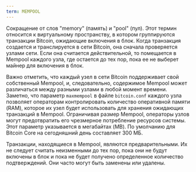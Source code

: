 ```yaml
---
term: MEMPOOL
---
```


Сокращение от слов "memory" (память) и "pool" (пул). Этот термин относится к виртуальному пространству, в котором группируются транзакции Bitcoin, ожидающие включения в блок. Когда транзакция создается и транслируется в сети Bitcoin, она сначала проверяется узлами сети. Если она считается действительной, то помещается в Mempool каждого узла, где остается до тех пор, пока ее не выберет майнер для включения в блок.

Важно отметить, что каждый узел в сети Bitcoin поддерживает свой собственный Mempool, и, следовательно, содержимое Mempool может различаться между разными узлами в любой момент времени. Заметно, что параметр `maxmempool` в файле `bitcoin.conf` каждого узла позволяет операторам контролировать количество оперативной памяти (RAM), которое их узел будет использовать для хранения ожидающих транзакций в Mempool. Ограничивая размер Mempool, операторы узлов могут предотвратить его чрезмерное потребление ресурсов системы. Этот параметр указывается в мегабайтах (MB). По умолчанию для Bitcoin Core на сегодняшний день составляет 300 МБ.

Транзакции, находящиеся в Mempool, являются предварительными. Их не следует считать неизменными до тех пор, пока они не будут включены в блок и пока не будет получено определенное количество подтверждений. Они часто могут быть заменены или удалены.